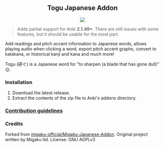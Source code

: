 <h2 align="center">Togu Japanese Addon</h2>

<p align="center">
<!---<a title="Rate on AnkiWeb" href="https://ankiweb.net/shared/info/"><img src="https://glutanimate.com/logos/ankiweb-rate.svg"></a>--->
<a title="License: GNU AGPLv3" href="https://github.com/Luukuton/togu-japanese-addon/blob/master/LICENSE"><img src="https://img.shields.io/badge/license-GNU AGPLv3-green.svg"></a>

>Adds partial support for Anki **2.1.49+**. There are still issues with some features, but it should be usable for the most part.

Add readings and pitch accent information to Japanese words, allows playing audio when clicking a word, export pitch accent graphs, convert to katakana, or historical kanji and kana and much more!

Togu (研ぐ) is a Japanese word for "to sharpen (a blade that has gone dull)" 😉.

### Installation

1. Download the latest release.
2. Extract the contents of the zip file to Anki's addons directory.

### [Contribution guidelines](./.github/CONTRIBUTING.md)

### Credits

Forked from [migaku-official/Migaku-Japanese-Addon](https://github.com/migaku-official/Migaku-Japanese-Addon). Original project written by Migaku ltd. License: GNU AGPLv3
